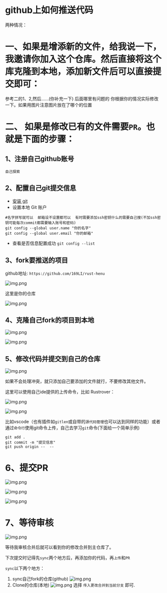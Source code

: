 # github上如何推送代码

两种情况：

# 一、如果是增添新的文件，给我说一下，我邀请你加入这个仓库。然后直接将这个库克隆到本地，添加新文件后可以直接提交即可：

参考二的1、2,然后......(你补充一下)  后面哪里有问题的 你根据你的情况实际修改一下。如果用图片注意图片放在了哪个的位置






# 二、 如果是**修改已有的文件**需要`PR`。也就是下面的步骤：
## 1、注册自己github账号
    自己探索
## 2、配置自己git提交信息

- [安装 git](https://blog.csdn.net/mukes/article/details/115693833)
- 设置本地 Git 账户
```git
#名字拼写就可以  邮箱设不设置都可以  有时需要添加ssh密钥什么的需要自己搜(不加ssh密钥可能每次commit都需要输入账号和密码)
git config --global user.name "你的名字" 
git config --global user.email "你的邮箱"
```
- 查看是否信息配置成功
  `git config --list`
## 3、fork要推送的项目
github地址: `https://github.com/169LI/rust-henu`

![img.png](../imageall/image/fork.png)

这里是你的仓库

![img.png](../imageall/image/fork到自己的仓库下.png)

## 4、克隆自己fork的项目到本地

![img.png](../imageall/image/Clone_http.png)

![img.png](../imageall/image/clone演示.png)

## 5、修改代码并提交到自己的仓库

![img.png](../imageall/image/修改代码.png)

如果不会处理冲突，就只添加自己要添加的文件就行，不要修改其他文件。 

这里可以使用自己ide提供的上传命令，比如 Rustrover：

![img.png](../imageall/image/Rustrover演示.png)

![img.png](../imageall/image/推送成功.png)

比如vscode（也有插件如`gitlen`或自带的`源代码管理`也可以达到同样的功能）或者 通过`命令行`使用git命令上传，自己去学习`git`命令(下面给一个简单示例)
```git
git add .
git commit -m "提交信息"
git push origin --  --
```
# 6、提交PR
![img.png](../imageall/image/PR演示.png)

![img.png](../imageall/image/PR2.png)

![img.png](../imageall/image/PR3.png)

# 7、等待审核

![img.png](../imageall/image/PR4.png)

等待我审核合并后就可以看到你的修改合并到主仓库了。

下次提交时记得先`sync`两个地方后，再添加你的代码，再`上传`和`PR`

`sync`以下两个地方：

1. sync自己fork的仓库(github)
![img.png](../imageall/image/sync.png)
2. Clone的仓库(本地)
![img.png](../imageall/image/Sync2.png)
选择 `传入更改合并到当前分支` 即可.










